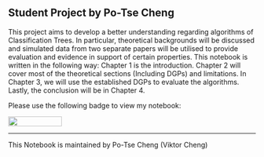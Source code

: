## Student Project by Po-Tse Cheng

This project aims to develop a better understanding regarding algorithms of Classification Trees. In particular, theoretical backgrounds will be discussed and simulated data from two separate papers will be utilised to provide evaluation and evidence in support of certain properties. This notebook is written in the following way: Chapter 1 is the introduction. Chapter 2 will cover most of the theoretical sections (Including DGPs) and limitations. In Chapter 3, we will use the established DGPs to evaluate the algorithms. Lastly, the conclusion will be in Chapter 4.

Please use the following badge to view my notebook:

<a href="https://nbviewer.jupyter.org/github/PoTseCheng/Computational-Statistic/blob/master/Hausarbeit.ipynb"
   target="_parent">
   <img align="center"
  src="https://raw.githubusercontent.com/jupyter/design/master/logos/Badges/nbviewer_badge.png"
      width="109" height="20">
</a>


---
This Notebook is maintained by Po-Tse Cheng (Viktor Cheng)  
